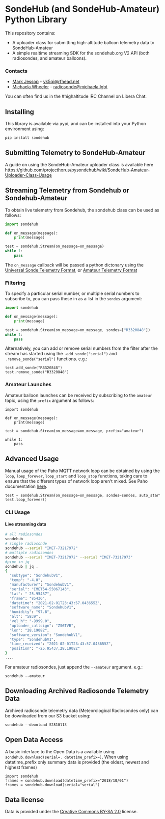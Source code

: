# SondeHub (and SondeHub-Amateur) Python Library

This repository contains:
* A uploader class for submitting high-altitude balloon telemetry data to SondeHub-Amateur
* A simple realtime streaming SDK for the sondehub.org V2 API (both radiosondes, and amateur balloons).

### Contacts
* [Mark Jessop](https://github.com/darksidelemm) - vk5qi@rfhead.net
* [Michaela Wheeler](https://github.com/TheSkorm) - radiosonde@michaela.lgbt

You can often find us in the #highaltitude IRC Channel on Libera Chat.

## Installing
This library is available via pypi, and can be installed into your Python environment using:
```
pip install sondehub
```

## Submitting Telemetry to SondeHub-Amateur
A guide on using the SondeHub-Amateur uploader class is available here https://github.com/projecthorus/pysondehub/wiki/SondeHub-Amateur-Uploader-Class-Usage


## Streaming Telemetry from Sondehub or Sondehub-Amateur

To obtain live telemetry from Sondehub, the sondehub class can be used as follows:

```python
import sondehub

def on_message(message):
    print(message)

test = sondehub.Stream(on_message=on_message)
while 1:
    pass

```

The `on_message` callback will be passed a python dictonary using the [Universal Sonde Telemetry Format](https://github.com/projecthorus/radiosonde_auto_rx/wiki/SondeHub-DB-Universal-Telemetry-Format), or [Amateur Telemetry Format](https://github.com/projecthorus/sondehub-infra/wiki/%5BDRAFT%5D-Amateur-Balloon-Telemetry-Format)

### Filtering
To specify a particular serial number, or multiple serial numbers to subscribe to, you can pass these in as a list in the `sondes` argument:
```python
import sondehub

def on_message(message):
    print(message)

test = sondehub.Stream(on_message=on_message, sondes=["R3320848"])
while 1:
    pass

```

Alternatively, you can add or remove serial numbers from the filter after the stream has started using the `.add_sonde("serial")` and `.remove_sonde("serial")` functions.
e.g.:
```
test.add_sonde("R3320848")
test.remove_sonde("R3320848")
```

### Amateur Launches
Amateur balloon launches can be received by subscribing to the `amateur` topic, using the `prefix` argument as follows:
```
import sondehub

def on_message(message):
    print(message)

test = sondehub.Stream(on_message=on_message, prefix="amateur")

while 1:
    pass
```

## Advanced Usage

Manual usage of the Paho MQTT network loop can be obtained by using the `loop`, `loop_forever`, `loop_start` and `loop_stop` functions, taking care to ensure that the different types of network loop aren't mixed. See Paho documentation [here](https://www.eclipse.org/paho/index.php?page=clients/python/docs/index.php#network-loop).

```python
test = sondehub.Stream(on_message=on_message, sondes=sondes, auto_start_loop=False)
test.loop_forever()
```

### CLI Usage
#### Live streaming data
```sh
# all radiosondes
sondehub
# single radiosonde
sondehub --serial "IMET-73217972"
# multiple radiosondes
sondehub --serial "IMET-73217972" --serial "IMET-73217973"
#pipe in jq
sondehub | jq .
{
  "subtype": "SondehubV1",
  "temp": "-4.0",
  "manufacturer": "SondehubV1",
  "serial": "IMET54-55067143",
  "lat": "-25.95437",
  "frame": "85436",
  "datetime": "2021-02-01T23:43:57.043655Z",
  "software_name": "SondehubV1",
  "humidity": "97.8",
  "alt": "5839",
  "vel_h": "-9999.0",
  "uploader_callsign": "ZS6TVB",
  "lon": "28.19082",
  "software_version": "SondehubV1",
  "type": "SondehubV1",
  "time_received": "2021-02-01T23:43:57.043655Z",
  "position": "-25.95437,28.19082"
}
....

```

For amateur radiosondes, just append the `--amateur` argument. e.g.:

```
sondehub --amateur
```


## Downloading Archived Radiosonde Telemetry Data
Archived radiosonde telemetry data (Meteorological Radiosondes only) can be downloaded from our S3 bucket using:
```
sondehub --download S2810113
```


## Open Data Access

A basic interface to the Open Data is a available using `sondehub.download(serial=, datetime_prefix=)`. When using datetime_prefix only summary data is provided (the oldest, newest and highest frames)

```
import sondehub
frames = sondehub.download(datetime_prefix="2018/10/01")
frames = sondehub.download(serial="serial")
```

## Data license

Data is provided under the [Creative Commons BY-SA 2.0](https://creativecommons.org/licenses/by-sa/2.0/) license.